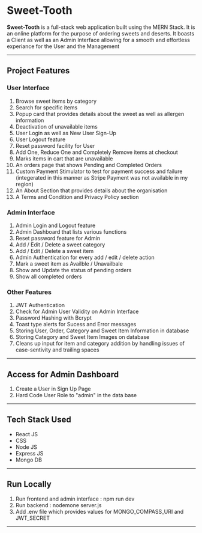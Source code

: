 # Sweet-Tooth
**Sweet-Tooth** is a full-stack web application built using the MERN Stack. It is an online platform for the purpose of ordering sweets and deserts. It boasts a Client as well as an Admin Interface allowing for a smooth and effortless experiance for the User and the Management

---

## Project Features

### User Interface
1. Browse sweet items by category
2. Search for specific items
3. Popup card that provides details about the sweet as well as allergen information
4. Deactivation of unavailable items
5. User Login as well as New User Sign-Up
6. User Logout feature
7. Reset password facility for User
8. Add One, Reduce One and Completely Remove items at checkout
9. Marks items in cart that are unavailable
10. An orders page that shows Pending and Completed Orders
11. Custom Payment Stimulator to test for payment success and failure (integerated in this manner as Stripe Payment was not available in my region)
12. An About Section that provides details about the organisation
13. A Terms and Condition and Privacy Policy section

### Admin Interface
1. Admin Login and Logout feature
2. Admin Dashboard that lists various functions
3. Reset password feature for Admin
4. Add / Edit / Delete a sweet category
5. Add / Edit / Delete a sweet item
6. Admin Authentication for every add / edit / delete action
7. Mark a sweet item as Availble / Unavailbale
8. Show and Update the status of pending orders
9. Show all completed orders

### Other Features
1. JWT Authentication
2. Check for Admin User Validity on Admin Interface
3. Password Hashing with Bcrypt
4. Toast type alerts for Sucess and Error messages
5. Storing User, Order, Category and Sweet Item Information in database
6. Storing Category and Sweet Item Images on database
7. Cleans up input for item and category addition by handling issues of case-sentivity and trailing spaces

---

## Access for Admin Dashboard
1. Create a User in Sign Up Page
2. Hard Code User Role to "admin" in the data base

---

## Tech Stack Used
- React JS
- CSS
- Node JS
- Express JS
- Mongo DB

 ---

## Run Locally
1. Run frontend and admin interface : npm run dev
2. Run backend : nodemone server.js
3. Add .env file which provides values for MONGO_COMPASS_URI and JWT_SECRET
 
  ---

  
  
